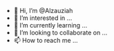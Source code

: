 - 👋 Hi, I’m @Alzauziah
- 👀 I’m interested in ...
- 🌱 I’m currently learning ...
- 💞️ I’m looking to collaborate on ...
- 📫 How to reach me ...

<!---
Alzauziah/Alzauziah is a ✨ special ✨ repository because its `README.md` (this file) appears on your GitHub profile.
You can click the Preview link to take a look at your changes.
--->
